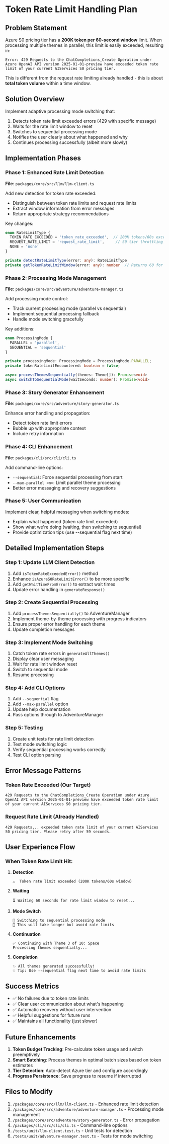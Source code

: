# Token Rate Limit Handling Plan

## Problem Statement

Azure S0 pricing tier has a **200K token per 60-second window** limit. When processing multiple themes in parallel, this limit is easily exceeded, resulting in:

```
Error: 429 Requests to the ChatCompletions_Create Operation under Azure OpenAI API version 2025-01-01-preview have exceeded token rate limit of your current AIServices S0 pricing tier.
```

This is different from the request rate limiting already handled - this is about **total token volume** within a time window.

## Solution Overview

Implement adaptive processing mode switching that:
1. Detects token rate limit exceeded errors (429 with specific message)
2. Waits for the rate limit window to reset
3. Switches to sequential processing mode
4. Notifies the user clearly about what happened and why
5. Continues processing successfully (albeit more slowly)

## Implementation Phases

### Phase 1: Enhanced Rate Limit Detection

**File**: `packages/core/src/llm/llm-client.ts`

Add new detection for token rate exceeded:
- Distinguish between token rate limits and request rate limits
- Extract window information from error messages
- Return appropriate strategy recommendations

Key changes:
```typescript
enum RateLimitType {
  TOKEN_RATE_EXCEEDED = 'token_rate_exceeded',  // 200K tokens/60s exceeded
  REQUEST_RATE_LIMIT = 'request_rate_limit',     // S0 tier throttling
  NONE = 'none'
}

private detectRateLimitType(error: any): RateLimitType
private getTokenRateLimitWindow(error: any): number  // Returns 60 for 60-second window
```

### Phase 2: Processing Mode Management

**File**: `packages/core/src/adventure/adventure-manager.ts`

Add processing mode control:
- Track current processing mode (parallel vs sequential)
- Implement sequential processing fallback
- Handle mode switching gracefully

Key additions:
```typescript
enum ProcessingMode {
  PARALLEL = 'parallel',
  SEQUENTIAL = 'sequential'
}

private processingMode: ProcessingMode = ProcessingMode.PARALLEL;
private tokenRateLimitEncountered: boolean = false;

async processThemesSequentially(themes: Theme[]): Promise<void>
async switchToSequentialMode(waitSeconds: number): Promise<void>
```

### Phase 3: Story Generator Enhancement

**File**: `packages/core/src/adventure/story-generator.ts`

Enhance error handling and propagation:
- Detect token rate limit errors
- Bubble up with appropriate context
- Include retry information

### Phase 4: CLI Enhancement

**File**: `packages/cli/src/cli/cli.ts`

Add command-line options:
- `--sequential`: Force sequential processing from start
- `--max-parallel <n>`: Limit parallel theme processing
- Better error messaging and recovery suggestions

### Phase 5: User Communication

Implement clear, helpful messaging when switching modes:
- Explain what happened (token rate limit exceeded)
- Show what we're doing (waiting, then switching to sequential)
- Provide optimization tips (use --sequential flag next time)

## Detailed Implementation Steps

### Step 1: Update LLM Client Detection

1. Add `isTokenRateExceededError()` method
2. Enhance `isAzureS0RateLimitError()` to be more specific
3. Add `getWaitTimeFromError()` to extract wait times
4. Update error handling in `generateResponse()`

### Step 2: Create Sequential Processing

1. Add `processThemesSequentially()` to AdventureManager
2. Implement theme-by-theme processing with progress indicators
3. Ensure proper error handling for each theme
4. Update completion messages

### Step 3: Implement Mode Switching

1. Catch token rate errors in `generateAllThemes()`
2. Display clear user messaging
3. Wait for rate limit window reset
4. Switch to sequential mode
5. Resume processing

### Step 4: Add CLI Options

1. Add `--sequential` flag
2. Add `--max-parallel` option
3. Update help documentation
4. Pass options through to AdventureManager

### Step 5: Testing

1. Create unit tests for rate limit detection
2. Test mode switching logic
3. Verify sequential processing works correctly
4. Test CLI option parsing

## Error Message Patterns

### Token Rate Exceeded (Our Target)
```
429 Requests to the ChatCompletions_Create Operation under Azure OpenAI API version 2025-01-01-preview have exceeded token rate limit of your current AIServices S0 pricing tier.
```

### Request Rate Limit (Already Handled)
```
429 Requests... exceeded token rate limit of your current AIServices S0 pricing tier. Please retry after 59 seconds.
```

## User Experience Flow

### When Token Rate Limit Hit:

1. **Detection**
   ```
   ⚠️  Token rate limit exceeded (200K tokens/60s window)
   ```

2. **Waiting**
   ```
   ⏳ Waiting 60 seconds for rate limit window to reset...
   ```

3. **Mode Switch**
   ```
   🔄 Switching to sequential processing mode
   📝 This will take longer but avoid rate limits
   ```

4. **Continuation**
   ```
   ✅ Continuing with Theme 3 of 10: Space
   Processing themes sequentially...
   ```

5. **Completion**
   ```
   ✨ All themes generated successfully!
   💡 Tip: Use --sequential flag next time to avoid rate limits
   ```

## Success Metrics

- ✅ No failures due to token rate limits
- ✅ Clear user communication about what's happening
- ✅ Automatic recovery without user intervention
- ✅ Helpful suggestions for future runs
- ✅ Maintains all functionality (just slower)

## Future Enhancements

1. **Token Budget Tracking**: Pre-calculate token usage and switch preemptively
2. **Smart Batching**: Process themes in optimal batch sizes based on token estimates
3. **Tier Detection**: Auto-detect Azure tier and configure accordingly
4. **Progress Persistence**: Save progress to resume if interrupted

## Files to Modify

1. `/packages/core/src/llm/llm-client.ts` - Enhanced rate limit detection
2. `/packages/core/src/adventure/adventure-manager.ts` - Processing mode management
3. `/packages/core/src/adventure/story-generator.ts` - Error propagation
4. `/packages/cli/src/cli/cli.ts` - Command-line options
5. `/tests/unit/llm-client.test.ts` - Unit tests for detection
6. `/tests/unit/adventure-manager.test.ts` - Tests for mode switching